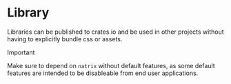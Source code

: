 # Library

Libraries can be published to crates.io and be used in other projects without having to explicitly bundle css or assets.

> [!IMPORTANT]
> Make sure to depend on `natrix` without default features, as some default features are intended to be disableable from end user applications.
